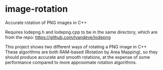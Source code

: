 # image-rotation
Accurate rotation of PNG images in C++

Requires lodepng.h and lodepng.cpp to be in the same directory, which are from the repo: https://github.com/lvandeve/lodepng

This project shows two different ways of rotating a PNG image in C++
These algorithms are both RAM-based (Rotation by Area Mapping), so they should produce accurate and smooth rotations, at the expense of
some performance compared to more approximate rotation algorithms.
